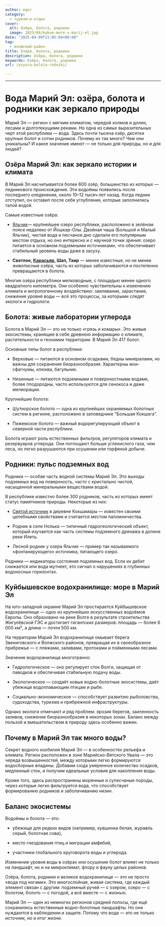 ```yaml
---
author: egor
category:
  - туризм-и-отдых
cover:
  alt: Озёра, болота, родники
  image: 2025/04/kakoe-more-v-marij-el.jpg
date: "2025-04-09T21:05:04+00:00"
tag:
  - волжский-район
title: Озёра, болота, родники
description: Озёра, болота, родники
keywords: Озёра, болота, родники
url: /ozyora-bolota-rodniki/

---
```

* * *

# Вода Марий Эл: озёра, болота и родники как зеркало природы

Марий Эл — регион с мягким климатом, чередой холмов и долин, лесами и долготекущими реками. Но одна из самых выразительных черт этой республики — вода. Здесь почти тысяча озёр, десятки крупных болот и сотни родников. Почему их так много? Чем они уникальны? И какое значение имеют — не только для природы, но и для людей?

## Озёра Марий Эл: как зеркало истории и климата

В Марий Эл насчитывается более 600 озёр, большинство из которых — ледникового происхождения. Эти водоёмы появились после последнего оледенения, около 10–12 тысяч лет назад. Когда ледник отступил, он оставил после себя углубления, которые заполнились талой водой.

Самые известные озёра:

- [Яльчик](/ozero-yalchik/)— крупнейшее озеро республики, расположено в зелёном поясе недалеко от Йошкар-Олы. Двойная чаша (Большой и Малый Яльчик), чистая вода и песчаное дно сделали его популярным местом отдыха, но оно интересно и с научной точки зрения: озеро питается в основном подземными источниками, что обеспечивает стабильный уровень воды даже в засуху.

- **Светлое, [Карасьяр](/karasyar/), Шап, Таир** — менее известные, но не менее живописные озёра, часть из которых заболачиваются и постепенно превращаются в болота.

Многие озёра республики мелководные, с площадью менее одного квадратного километра. Они особенно чувствительны к изменению климата и антропогенному воздействию: заиливание, зарастание, снижение уровня воды — всё это процессы, за которыми следят экологи и гидрологи.

## Болота: живые лаборатории углерода

Болота в Марий Эл — это не только «грязь и комары». Это живые экосистемы, хранящие в себе древнюю информацию о климате, растительности и геохимии территории. В Марий Эл 417 болот.

Основные типы болот в республике:

- Верховые — питаются в основном осадками, бедны минералами, но важны для сохранения биоразнообразия. Характерны мхи-сфагнумы, клюква, багульник.

- Низинные — питаются подземными и поверхностными водами, более плодородны, часто используются для сенокоса и даже мелиорации.

Крупнейшие болота:

- Шутнорское болото — одна из крупнейших охраняемых болотных систем в регионе, расположено в заповеднике "Большая Кокшага".

- Пижемское болото — важный водорегулирующий объект в северной части республики.

Болота играют роль естественных фильтров, регуляторов климата и резервуаров углерода. Они поглощают больше углекислого газа, чем леса, но легко разрушаются при осушении или торфяной добыче.

## Родники: пульс подземных вод

Родники — особая часть водной системы Марий Эл. Это выходы подземных вод на поверхность, часто с кристально чистой, насыщенной минеральными веществами водой.

В республике известно более 300 родников, часть из которых имеет статус памятников природы. Некоторые из них:

- [Святой источник](/green-key/) в деревне Кокшамары — известен своими целебными свойствами и считается местом паломничества.

- Родник в селе Нолька — типичный гидрогеологический объект, который изучается как часть системы подземного дренажа в долине реки Илеть.

- Лесной родник у озера Яльчик — пример так называемого «фонтанирующего» источника, питающего озеро.

Родники — индикаторы состояния подземных вод. Если их дебит снижается или вода мутнеет, это сигнал о нарушениях в глубинных водоносных горизонтах.

## Куйбышевское водохранилище: море в Марий Эл

На юго-западной окраине Марий Эл простирается Куйбышевское водохранилище — одно из крупнейших искусственных водоёмов Европы. Оно образовано на реке Волге в результате строительства Жигулёвской ГЭС и достигает гигантских размеров: площадь — более 6 000 км², а длина — почти 500 км.

На территории Марий Эл водохранилище омывает берега Звениговского и Волжского районов, превращая их в своеобразное прибрежье — с пляжами, заливами, протоками и пойменными лесами.

Значение водохранилища многогранно:

- Гидрологическое — оно регулирует сток Волги, защищая от паводков и обеспечивая стабильную подачу воды.

- Экологическое — создаёт новые водно-болотные экосистемы, даёт убежище водоплавающим птицам и рыбе.

- Социально-экономическое — способствует развитию рыболовства, судоходства, туризма и прибрежной инфраструктуры.

Однако экологи отмечают и ряд проблем: эрозия берегов, заиленность заливов, снижение биоразнообразия в некоторых зонах. Баланс между пользой и вмешательством в природу здесь особенно важен.

## Почему в Марий Эл так много воды?

Секрет водного изобилия Марий Эл — в особенностях рельефа и климата. Регион расположен в зоне Марийско-Вятского Увала — это череда возвышенностей, между которыми легко формируются водосборные впадины. Добавим сюда умеренное количество осадков, медленный сток, и получим идеальные условия для накопления воды.

Кроме того, здесь распространены моренные и супесчаные породы, через которые легко фильтруется вода, что способствует формированию родников и заболачиванию низин.

## Баланс экосистемы

Водоёмы и болота — это:

- убежище для редких видов (например, кувшинка белая, журавль серый, болотная сова),

- место гнездования птиц и миграции амфибий,

- участники глобального круговорота воды и углерода.

Изменение уровня воды в озёрах или осушение болот влияет не только на ландшафт, но и на микроклимат, флору и фауну целых районов.

Озёра, болота, родники и великое водохранилище — это не просто «вода под ногами». Это многослойная, живая система, где каждый элемент связан с другим: подземный ручей — с озером, озеро — с болотом, болото — с погодой, а всё вместе — с жизнью.

Марий Эл — один из немногих регионов средней полосы, где ещё сохранились естественные водно-болотные ландшафты. Но они нуждаются в наблюдении и защите. Потому что вода — это не только источник, но и итог жизни.
